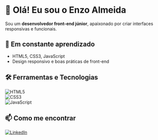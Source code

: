 # 👋 Olá! Eu sou o Enzo Almeida  

Sou um **desenvolvedor front-end júnior**, apaixonado por criar interfaces responsivas e funcionais.  

## 🌱 Em constante aprendizado  
- HTML5, CSS3, JavaScript  
- Design responsivo e boas práticas de front-end  

## 🛠️ Ferramentas e Tecnologias  
![HTML5](https://img.shields.io/badge/HTML5-E34F26?style=for-the-badge&logo=html5&logoColor=white)  
![CSS3](https://img.shields.io/badge/CSS3-1572B6?style=for-the-badge&logo=css3&logoColor=white)  
![JavaScript](https://img.shields.io/badge/JavaScript-F7DF1E?style=for-the-badge&logo=javascript&logoColor=black)  

## 📫 Como me encontrar  
[![LinkedIn](https://img.shields.io/badge/LinkedIn-blue?style=for-the-badge&logo=linkedin&logoColor=white)](https://www.linkedin.com/in/enzo-almeida-3a5bb5344)

